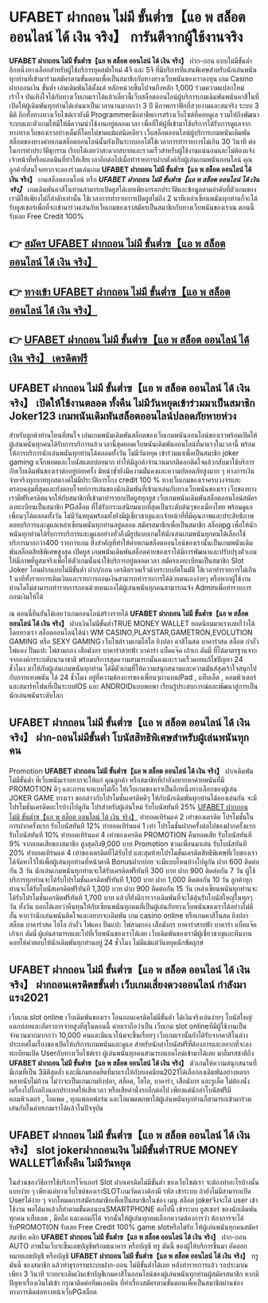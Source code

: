 # UFABET ฝากถอน ไม่มี ขั้นต่ำฃ【แอ พ สล็อต ออนไลน์ ได้ เงิน จริง】  การันตีจากผู้ใช้งานจริง

**UFABET ฝากถอน ไม่มี ขั้นต่ำฃ【แอ พ สล็อต ออนไลน์ ได้ เงิน จริง】** ฝาก-ถอน แบบไม่มีขั้นต่ำ  อีกหนึ่งทางเลือกสำหรับผู้ใช้บริการยุคสมัยใหม่ 4จี และ 5จี ที่มีบริการที่แสนพิเศษสำหรับนักเล่นพนันทุกท่านที่เข้ามาร่วมสมัครตามขั้นตอนเพื่อเป็นสมาชิกกับทางทางเว็บพนันของเราลงทุน เกม Casino  ฝากถอนเงิน ขั้นต่ำ เล่นเดิมพันได้ตั้งแต่ หลักหน่วยขึ้นไปจนถึงหลัก 1,000 ร่วมความแปลกใหม่ เร้าใจ บันเทิงใจได้กับทางเว็บเกมเราได้แล้วเดี๋ยวนี้เว็บสล็อตออนไลน์ผู้บริการเกมเดิมพันพนันคาสิโนที่เปิดให้ผู้เดิมพันทุกท่านได้เล่นมาเป็นเวลานานมากกว่า 3 ปี มีภาพกราฟิกที่สวยงามและสมจริง ระบบ 3 มิติ
อีกทั้งทางทางเว็บไซต์เรายังมี Programmerมืออาชีพการสร้างเว็บไซต์ที่คอยดูเล  รวมไปถึงพัฒนาระบบและตัวเกมให้มีให้มีความน่าใช้งานอยู่ตลอดเวลา เพื่อที่ให้ผู้ที่เข้ามาใช้บริการได้รับการดูแลจากทางทางเว็บของเราอย่างเต็มที่โดยไม่ขาดแม้แต่นิดเดียว เว็บสล็อตออนไลน์ผู้บริการเกมพนันเดิมพันสล็อตของทางค่ายเกมสล็อตออนไลน์นั้นยังเป็นระบบออโต้ใช้เวลาการทำรายการไม่เกิน 30 วินาที ต่อในการทำประวัติธุกรรม เรียกได้เลยว่าสะดวกสบายและรวดเร็วสำหรับผู้ใช้งานแน่นอนและไม่ต้องแจ้งเจ้าหน้าที่หรือแอดมินที่ทำให้เสียเวลาอีกต่อไปเมื่อทำรายการฝากตังค์กับผู้เล่นเกมพนันออนไลน์
คุณลูกค้าที่สนใจอยากจะลองร่วมเล่นเกม **UFABET ฝากถอน ไม่มี ขั้นต่ำฃ【แอ พ สล็อต ออนไลน์ ได้ เงิน จริง】** เกมสล็อตออนไลน์ หรือ ***UFABET ฝากถอน ไม่มี ขั้นต่ำฃ【แอ พ สล็อต ออนไลน์ ได้ เงิน จริง】*** เกมเดิมพันคาสิโนท่านสามารถเปิดยูสได้เลยเพียงกรอกประวัติและข้อมูลตามลำดับที่ตัวเกมของเรามีให้เพียงไม่กี่ลำดับเท่านั้น ใช้เวลาการทำรายการเปิดยูสไม่ถึง 2 นาทีเหล่าเซียนพนันทุกท่านก็จะได้รับยูสเซอร์เพื่อที่จะเข้ามาร่วมเล่นกับเว็บเกมของเราสมัครเป็นสมาชิกกับทางเว็บพนันของเราณ ตอนนี้รับเลย Free Credit 100%

## 👉 [สมัคร UFABET ฝากถอน ไม่มี ขั้นต่ำฃ【แอ พ สล็อต ออนไลน์ ได้ เงิน จริง】](https://archa888.com/)
## 👉 [ทางเข้า UFABET ฝากถอน ไม่มี ขั้นต่ำฃ【แอ พ สล็อต ออนไลน์ ได้ เงิน จริง】](https://archa888.com/)
## 👉 [UFABET ฝากถอน ไม่มี ขั้นต่ำฃ【แอ พ สล็อต ออนไลน์ ได้ เงิน จริง】 เครดิตฟรี](https://archa888.com/)

## UFABET ฝากถอน ไม่มี ขั้นต่ำฃ【แอ พ สล็อต ออนไลน์ ได้ เงิน จริง】 เปิดให้ใช้งานตลอด ทั้งคืน ไม่มีวันหยุดเข้าร่วมมาเป็นสมาชิก Joker123 เกมพนันเดิมพันสล็อตออนไลน์ปลอดภัยหายห่วง

สำหรับลูกค้าท่านไหนที่สนใจ เล่นเกมพนันเดิมพันสล็อตของเว็บเกมพนันออนไลน์ของเราพร้อมเปิดให้ผู้เล่นพนันทุกคนได้รับการบริการแล้วเวลานี้สุดยอดเว็บพนันเดิมพันออนไลน์ที่มาแรงในเวลานี้ พร้อมให้การบริการนักเล่นพนันทุกท่านได้ตลอดทั้งวัน ไม่มีวันหยุด เข้าร่วมมาเพื่อเป็นสมาชิก joker gaming แจ็กพอตและโบนัสแตกบ่อยมาก ทำให้มีลูกค้าจำนวนมากติดอกติดใจแล้วกลับมาใช้บริการกับเว็บเดิมพันของเราต่ออยู่บ่อยครั้ง มิหนำซ้ำยังมีความมั่นคงและความปลอดภัยสูงมาก ๆ ทางการเงินจ่ายจริงทุกบาททุกสตางค์ไม่มีประวัติการโกง credit 100 % ทางเว็บเกมของเราครบวงจรและครอบคลุมที่สุดและยังตอบโจทย์การเล่นของนักเดิมพันที่เข้ามาเล่นกับทางเว็บพนันของเรา
เว็บของทางเรามีฟรีเครดิตแจกให้กับสมาชิกที่เข้ามาทำรายกเปิดยูสทุกยูส เว็บเกมพนันเดิมพันสล็อตออนไลน์สมัครลงทะเบียนเป็นสมาชิก PGสล็อต ที่ได้รับกระแสนิยมมากที่สุดเป็นระดับต้นๆของเมืองไทย พร้อมดูแลเพื่อนๆได้ตลอดทั้งวัน ไม่มีวันหยุดพร้อมทั้งยังมีผู้เชี่ยวชาญและเจ้าหน้าที่ที่มีคุณภาพและประสิทธิภาพคอยบริการและดูแลเหล่าเซียนพนันทุกท่านอยู่ตลอด สมัครสมาชิกเพื่อเป็นสมาชิก สล็อตpg เพื่อให้นักพนันทุกท่านได้รับการบริการและดูแลอย่างทั่วถึงมีรูปแบบเกมให้นักเล่นเกมพนันทุกคนได้เลือกใช้บริการมากกว่า400 รายการเกม
สิ่งสำคัญที่ทำให้ค่ายเกมสล็อตออนไลน์ของเรานั้นเป็นเกมพนันเดิมพันสล็อตสิทธิพิเศษสูงสุด เปิดยูส  เกมพนันเดิมพันสล็อตค่ายของเราได้มีการพัฒนาและปรับปรุงตัวเกมให้มีภาพที่ดูสมจริงเพื่อให้ตัวเกมนั้นน่าใช้บริการอยู่ตลอดเวลา สมัครลงทะเบียนเป็นสมาชิก Slot Joker โอนฝากแบบไม่มีขั้นต่ำ ฝาก/ถอน เครดิตรวดเร็วด้วยระบบอัตโนมัติ ใช้เวลาทำรายการไม่เกิน 1 นาทีทั้งรายการเติมเงินและรายการถอนเงินสามารถทำรายการได้ด้วยตนเองง่ายๆ หรือหากผู้ใช้งานท่านใดไม่สามารถทำรายการถอนด้วยตนเองได้ผู้เล่นพนันทุกคนสามารถแจ้ง Adminเพื่อทำรายการถอนเงินให้ได้

ณ ตอนนี้ยืนยันได้เลยว่าเกมออนไลน์สร้างรายได้ **UFABET ฝากถอน ไม่มี ขั้นต่ำฃ【แอ พ สล็อต ออนไลน์ ได้ เงิน จริง】** ฝากเงินไม่มีขั้นต่ำTRUE MONEY WALLET ยอดนิยมมาแรงเลยก็ว่าได้โดยทางเรา สล็อตออนไลน์ได้นำ  WM CASINO,PLAYSTAR,GAMETRON,EVOLUTION GAMING หรือ SEXY GAMING เว็บไซต์รวมเกมไฮโล ยิงปลา คาสิโนสด บาคาร่าสด สล็อต กำถั่ว ไพ่แคง ปั่นแปะ ไพ่สามกอง เสือมังกร บาคาร่าสายฟ้า บาคาร่า แบ็คแจ๊ค เก้าเก ดัมมี่ ที่ได้มาตรฐานจากจากองค์กรระบดับนานาชาติ พร้อมบริการสุดความสามารถมั่นคงและรวดเร็วคอยแก้ไขปัญหา 24 ชั่วโมง มาให้กับผู้เล่นเกมพนันทุกท่าน ได้มีตัวเกมที่ให้ความสนุกสนานและความมันส์สุดเร้าใจสนุกไปกับการแทงพนัน ได้ 24 ชั่วโมง อยู่ที่ความต้องการของเพื่อนๆผ่านบนiPad , แท็บเล็ต , คอมพิวเตอร์ และสมาร์ทโฟนที่เป็นระบบIOS และ ANDROIDแบบพกพา เรียนรู้ประสบการณ์และพัฒนาสู่การเป็นนักเล่นพนันระดับโลก

## UFABET ฝากถอน ไม่มี ขั้นต่ำฃ【แอ พ สล็อต ออนไลน์ ได้ เงิน จริง】 ฝาก-ถอนไม่มีขั้นต่ำ โบนัสสิทธิพิเศษสำหรับผู้เล่นพนันทุกคน

 Promotion  **UFABET ฝากถอน ไม่มี ขั้นต่ำฃ【แอ พ สล็อต ออนไลน์ ได้ เงิน จริง】** ฝากเดิมพันไม่มีขั้นต่ำ ที่เว็บพนันเราอยากจะให้แก่  คุณลูกค้า หรือสมาชิกที่กำลังอยากหาค่ายพนันที่มี  PROMOTION ดีๆ และการแจกแบบไม่กั๊ก ให้เว็บเกมของเราเป็นอีกหนึ่งทางเลือกของผู้เล่น JOKER GAME ทางเรา ขอกล่าวกับโปรโมชั่นเครดิตดีๆ ให้กับนักเดิมพันทุกท่านได้ลองเล่นกัน จะมีโปรโมชั่นเครดิตอะไรบ้างไปดูกัน
โปรสำหรับผู้เล่นใหม่ รับโบนัสทันที 25% [UFABET ฝากถอน ไม่มี ขั้นต่ำฃ【แอ พ สล็อต ออนไลน์ ได้ เงิน จริง】](https://archa888.com/) ทำยอดเทิร์นแค่ 2 เท่าของเครดิต
โปรโมชั่นในการฝากครั้งแรก รับโบนัสทันที 12% ทำยอดเทิร์นแค่ 1 เท่า
โปรโมชั่นฝากครั้งต่อไปของฝากครั้งแรก รับโบนัสทันที 10% ทำยอดเทิร์นแค่ 4 เท่าของเครดิต
 PROMOTION คืนยอดเสีย รับโบนัสทันที 9% จากยอดเสียของสมาชิก สูงสุดถึง9,000 บาท
 Promotion ชวนเพื่อนมาเล่น รับโบนัสทันที 20% ทำยอดเทิร์นแค่ 4 เท่าของเครดิตที่ได้รับไป
และสุดท้ายโปรโมชั่นเครดิตสิทธิพิเศษที่เว็บของเราได้จัดหาไว้ให้เพื่อผู้เล่นทุกท่านที่หน้าตาดี Bonusฝากบ่อย จะมีแบบไหนบ้างไปดูกัน
ฝาก 600 ติดต่อกัน 3 วัน นักเล่นเกมพนันทุกท่านจะได้รับเครดิตฟรีทันที 300 บาท
ฝาก 900 ติดต่อกัน 7 วัน ผู้ใช้บริการทุกท่านจะได้รับโปรโมชั่นเครดิตฟรีทันที 1,100 บาท
ฝาก 1,000 ติดต่อกัน 10 วัน ลูกค้าทุกท่านจะได้รับโบนัสเครดิตฟรีทันที 1,300 บาท
ฝาก 900 ติดต่อกัน 15 วัน เหล่าเซียนพนันทุกท่านจะได้รับโปรโมชั่นเครดิตฟรีทันที 1,700 บาท
แล้วก็ยังมีการวางเดิมพันที่จะได้ลุ้นรับโบนัสใหญ่ในทุกๆวัน ทั้งวัน บอกได้เลยว่าคืนทุนให้กับเซียนพนันทุกคนที่เป็นผู้เล่นกับทางเว็บพนันของเราได้อย่างไม่มีอั้น หากว่านักเล่นพนันติดใจและอยากจะเดิมพัน เกม casino online หรือเกมคาสิโนสด ยิงปลา สล็อต บาคาร่าสด ไฮโล กำถั่ว ไพ่แคง ปั่นแปะ ไพ่สามกอง เสือมังกร บาคาร่าสายฟ้า บาคาร่า แบ็คแจ๊ค เก้าเก ดัมมี่ ผู้เล่นสามารถแตะไปที่เว็บพนันของเราได้เลย เว็บเดิมพันของเรามีผู้เชี่ยวชาญและทีมงานคอยให้คำตอบให้นักเดิมพันทุกท่านอยู่ 24 ชั่วโมง ไม่มีแม้แต่วันหยุดนักขัตฤกษ์

## UFABET ฝากถอน ไม่มี ขั้นต่ำฃ【แอ พ สล็อต ออนไลน์ ได้ เงิน จริง】 ฝากถอนเครดิตขขั้นต่ำ  เว็บเกมเสี่ยงดวงออนไลน์ กำลังมาแรง2021

เว็บเกม slot online เว็บเดิมพันของเรา โอนถอนเครดิตไม่มีขั้นต่ำ ได้เงินจริงเล่นง่ายๆ โบนัสใหญ่แตกบ่อยและอัตราการจ่ายสูงที่สุในตอนนี้ ค่ายเราถือว่าเป็น เว็บเกม slot onlineที่มีผู้ใช้งานเป็นจำนวนมากมากกว่า 10,000 คนและมีแนวโน้มจะขึ้นเรื่อยๆ เว็บเกมเรานั้นยังได้รับจากคาสิโนต่างประเทศในเรื่องของเปิดให้บริการเกมพนันและดูแล สำหรับนักล่าโบนัสฟรีที่ต้องการและอยากที่จะลงทะเบียนเปิด Userกับทางเว็บไซต์เรา ผู้เล่นพนันทุกคนสามารถแอดไลน์เข้ามาได้เลย
	มาลิ้มรสชาติถึง **UFABET ฝากถอน ไม่มี ขั้นต่ำฃ【แอ พ สล็อต ออนไลน์ ได้ เงิน จริง】** ตัวเกมให้ความสนุกสนานที่มีเกมที่เป็น 3มิติสุดล้ำ และมีเกมยอดฮิตที่มาแรงให้กับยอดนิยม2021ได้เลือกลงเดิมพันอย่างหลากหลายนับไม่ถ้วน  ไม่ว่าจะเป็นเกมเกมยิงปลา, สล็อต, ไฮโล, บาคาร่า, เสือมังกร และรูเล็ต ไม่ต้องนั่งเครื่องไปไกลถึงนอกประเทศให้เสียเวลา หรือเสียค่านั่งรถอีกต่อไป เพียงแค่นักล่าโบนัสฟรีมีคอมพิวเตอร์ , ไอแพด , ทุกแพลตฟอร์ม และไอแพดพกพาได้ผู้เล่นพนันทุกท่านก็สามารถเข้ามาร่วมเล่นกับในค่ายเกมเราได้แล้วในปัจจุบัน

## UFABET ฝากถอน ไม่มี ขั้นต่ำฃ【แอ พ สล็อต ออนไลน์ ได้ เงิน จริง】 slot jokerฝากถอนเงิน ไม่มีขั้นต่ำTRUE MONEY WALLETได้ทั้งคืน ไม่มีวันหยุด

ในส่วนของวิธีการใช้บริการโจ๊กเกอร์ Slot ฝากเครดิตไม่มีขั้นต่ำ ของเว็บไซต์เรา จะต้องทำอะไรบ้างนั้น แบบง่าย ๆ เพียงแค่ทางเว็บไซต์ของเราSLOTเกมวัดดวงต้องมี รหัส เข้าระบบ ถ้ายังไม่มีสามารถเปิด Userได้ง่าย ๆ จากโหมดการสมัครสมาชิกเพื่อเป็นสมาชิกในช่อง เมนู สล็อต jokerจึงจะได้ user เข้าใช้งาน พอได้มาแล้วก็ทำตามขั้นตอนบนSMARTPHONE ต่อไปนี้
เข้าระบบ ยูสเซอร์  ของนักเดิมพันทุกคน แท็บเลต , มือถือ และคอมก็ได้
จากนั้นให้ผู้เล่นทุกคนเลือกความต้องการว่า ต้องการจะได้รับPROMOTION รับเลย Free Credit 100% game slotหรือไม่รับ
ให้ผู้เล่นพนันทุกคนสมัครสมาชิก คลิก **UFABET ฝากถอน ไม่มี ขั้นต่ำฃ【แอ พ สล็อต ออนไลน์ ได้ เงิน จริง】** ฝาก-ถอน AUTO ภาพในเว็บจะขึ้นเลขบัญชีพร้อมธนาคาร หรือบัญชี ทรู มันนี่ ของผู้ให้บริการขึ้นมา
คัดลอกหมายเลขบัญชี หรือบัญชี **UFABET ฝากถอน ไม่มี ขั้นต่ำฃ【แอ พ สล็อต ออนไลน์ ได้ เงิน จริง】** ทรูมันนี่ ของสมาชิก แล้วทำธุรกรรมระบบฝาก-ถอน ไม่มีขั้นต่ำได้เลย
หลังทำรายการแล้ว รอประมาณเพียง 3 วินาที ระบบจะเติมเงินเข้าบัญชีเกมคาสิโนออนไลน์ของผู้เล่นพนันทุกท่านผู้สมัครสมาชิก
หากมีปัญหาเรื่องเงินไม่เข้า กรุณาติดต่อทีมแอดมิน ที่ทำเรื่องสมัครตามขั้นตอนเพื่อเป็นสมาชิกผ่านช่องทางการติดต่อทางหน้าเว็บPGสล็อต


